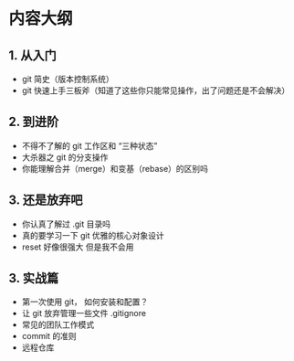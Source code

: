 # 内容大纲

## 1. 从入门

- git 简史（版本控制系统）
- git 快速上手三板斧（知道了这些你只能常见操作，出了问题还是不会解决）

## 2. 到进阶

- 不得不了解的 git 工作区和 “三种状态”
- 大杀器之 git 的分支操作
- 你能理解合并（merge）和变基（rebase）的区别吗

## 3. 还是放弃吧

- 你认真了解过 .git 目录吗
- 真的要学习一下 git 优雅的核心对象设计
- reset 好像很强大 但是我不会用

## 3. 实战篇

- 第一次使用 git， 如何安装和配置？
- 让 git 放弃管理一些文件 .gitignore
- 常见的团队工作模式
- commit 的准则
- 远程仓库
